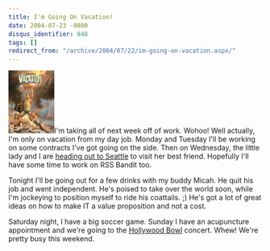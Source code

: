 ```yaml
---
title: I'm Going On Vacation!
date: 2004-07-23 -0800
disqus_identifier: 848
tags: []
redirect_from: "/archive/2004/07/22/im-going-on-vacation.aspx/"
---
```


![Vacation](/images/Vacation.jpg)I'm taking all of next week off of
work. Wohoo! Well actually, I'm only on vacation from my day job. Monday
and Tuesday I'll be working on some contracts I've got going on the
side. Then on Wednesday, the little lady and I are [heading out to
Seattle](https://haacked.com/archive/2004/06/29/707.aspx) to visit her
best friend. Hopefully I'll have some time to work on RSS Bandit too.

Tonight I'll be going out for a few drinks with my buddy Micah. He quit
his job and went independent. He's poised to take over the world soon,
while I'm jockeying to position myself to ride his coattails. ;) He's
got a lot of great ideas on how to make IT a value proposition and not a
cost.

Saturday night, I have a big soccer game. Sunday I have an acupuncture
appointment and we're going to the [Hollywood
Bowl](https://haacked.com/archive/2004/07/23/838.aspx) concert. Whew!
We're pretty busy this weekend.

